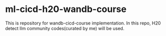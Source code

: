 # ml-cicd-h20-wandb-course
 This is repository for wandb-cicd-course implementation. In this repo, H20 detect llm community codes(curated by me) will be used.
